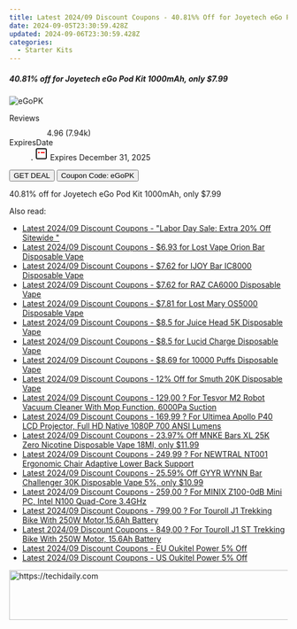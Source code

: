 ```yaml
---
title: Latest 2024/09 Discount Coupons - 40.81%% Off for Joyetech eGo Pod Kit 1000mAh, only $7.99
date: 2024-09-05T23:30:59.428Z
updated: 2024-09-06T23:30:59.428Z
categories:
  - Starter Kits
---
```



<div class="max-w-4xl mx-auto grid grid-cols-1 lg:max-w-5xl lg:gap-x-20 lg:grid-cols-2">
  <div class="relative p-3 col-start-1 row-start-1 flex flex-col-reverse rounded-lg bg-gradient-to-t from-black/75 via-black/0 sm:bg-none sm:row-start-2 sm:p-0 lg:row-start-1">
    <h5 class="mt-1 text-lg font-semibold text-white sm:text-slate-900 md:text-2xl dark:sm:text-white">40.81% off for Joyetech eGo Pod Kit 1000mAh, only $7.99</h5>
  </div>
  
  <div class="col-start-1 col-end-3 row-start-1 grid gap-4 sm:mb-6 sm:grid-cols-4 lg:col-start-2 lg:row-span-6 lg:row-end-6 lg:mb-0 lg:gap-6">
      <img src="https://static.shareasale.com/image/90958/deal/Joyetech-eGo-Pod-Kit-1000mAh-Colors.jpg" onClick="javascript:window.open(decodeURIComponent('https%3A%2F%2Fwww.shareasale.com%2Fu.cfm%3Fd%3D684532%26m%3D90958%26u%3D4338022'), '_blank');void(0);" alt="eGoPK" class="h-60 w-full rounded-lg object-cover sm:col-span-2 sm:h-52 lg:col-span-full" loading="lazy" />
    
  </div>
  <dl class="row-start-2 mt-4 flex items-center text-xs font-medium sm:row-start-3 sm:mt-1 md:mt-2.5 lg:row-start-2">
    <dt class="sr-only">Reviews</dt>
    <dd class="flex items-center text-indigo-600 dark:text-indigo-400">
      <svg width="24" height="24" fill="none" aria-hidden="true" class="mr-1 stroke-current dark:stroke-indigo-500">
        <path d="m12 5 2 5h5l-4 4 2.103 5L12 16l-5.103 3L9 14l-4-4h5l2-5Z" stroke-width="2" stroke-linecap="round" stroke-linejoin="round" />
      </svg>
      <span>4.96 <span class="font-normal text-slate-400">(7.94k)</span></span>
    </dd>
    <dt class="sr-only">ExpiresDate</dt>
    <dd class="flex items-center">
      <svg width="2" height="2" aria-hidden="true" fill="currentColor" class="mx-3 text-slate-300">
        <circle cx="1" cy="1" r="1" />
      </svg>
      <svg width="24" height="24" viewBox="0 0 24 24" fill="none" stroke="currentColor" stroke-width="2">
        <rect x="3" y="3" width="18" height="18" rx="2" fill="#fff" />
        <path d="M6 10L18 10" stroke="red" stroke-width="2" fill="none" />
        <path d="M10 6L10 18" stroke="#fff" stroke-width="2" fill="none" />
      </svg>
      Expires December 31, 2025    </dd>
  </dl>
  <div class="col-start-1 row-start-3 mt-4 self-center sm:col-start-2 sm:row-span-2 sm:row-start-2 sm:mt-0 lg:col-start-1 lg:row-start-3 lg:row-end-4 lg:mt-6">
    <button type="button" onClick="javascript:window.open(decodeURIComponent('https%3A%2F%2Fwww.shareasale.com%2Fu.cfm%3Fd%3D684532%26m%3D90958%26u%3D4338022'), '_blank');void(0);" class="rounded-lg bg-red-600 px-3 py-2 text-sm font-medium leading-6 text-white">GET DEAL</button>
    <button type="button" onClick="javascript:window.open(decodeURIComponent('https%3A%2F%2Fwww.shareasale.com%2Fu.cfm%3Fd%3D684532%26m%3D90958%26u%3D4338022'), '_blank');void(0);" class="border-dashed border-2 border-indigo-600 bg-green-100 text-sm leading-6 font-medium py-2 px-3 rounded-lg">Coupon Code: eGoPK</button>
  </div>
  <p class="col-start-1 mt-4 text-sm leading-6 sm:col-span-2 lg:col-span-1 lg:row-start-4 lg:mt-6 dark:text-slate-400">
    40.81% off for Joyetech eGo Pod Kit 1000mAh, only $7.99 
  </p>
</div>
<span class="atpl-alsoreadstyle">Also read:</span>
<div><ul>
<li><a href="https://coupons.techidaily.com/coupon-1232055-share-111907-sale/"><u>Latest 2024/09 Discount Coupons - "Labor Day Sale: Extra 20% Off Sitewide "</u></a></li>
<li><a href="https://coupons.techidaily.com/coupon-1231533-share-59344-sale/"><u>Latest 2024/09 Discount Coupons - $6.93 for Lost Vape Orion Bar Disposable Vape</u></a></li>
<li><a href="https://coupons.techidaily.com/coupon-1231541-share-59344-sale/"><u>Latest 2024/09 Discount Coupons - $7.62 for IJOY Bar IC8000 Disposable Vape</u></a></li>
<li><a href="https://coupons.techidaily.com/coupon-1231539-share-59344-sale/"><u>Latest 2024/09 Discount Coupons - $7.62 for RAZ CA6000 Disposable Vape</u></a></li>
<li><a href="https://coupons.techidaily.com/coupon-1231530-share-59344-sale/"><u>Latest 2024/09 Discount Coupons - $7.81 for Lost Mary OS5000 Disposable Vape</u></a></li>
<li><a href="https://coupons.techidaily.com/coupon-1231526-share-59344-sale/"><u>Latest 2024/09 Discount Coupons - $8.5 for Juice Head 5K Disposable Vape</u></a></li>
<li><a href="https://coupons.techidaily.com/coupon-1231538-share-59344-sale/"><u>Latest 2024/09 Discount Coupons - $8.5 for Lucid Charge Disposable Vape</u></a></li>
<li><a href="https://coupons.techidaily.com/coupon-1231522-share-59344-sale/"><u>Latest 2024/09 Discount Coupons - $8.69 for 10000 Puffs Disposable Vape</u></a></li>
<li><a href="https://coupons.techidaily.com/coupon-1231521-share-59344-sale/"><u>Latest 2024/09 Discount Coupons - 12% Off for Smuth 20K Disposable Vape</u></a></li>
<li><a href="https://coupons.techidaily.com/coupon-1086351-share-77450-sale/"><u>Latest 2024/09 Discount Coupons - 129,00 ? For Tesvor M2 Robot Vacuum Cleaner With Mop Function, 6000Pa Suction</u></a></li>
<li><a href="https://coupons.techidaily.com/coupon-1106540-share-77450-sale/"><u>Latest 2024/09 Discount Coupons - 169,99 ? For Ultimea Apollo P40 LCD Projector, Full HD Native 1080P 700 ANSI Lumens</u></a></li>
<li><a href="https://coupons.techidaily.com/coupon-1231488-share-90958-sale/"><u>Latest 2024/09 Discount Coupons - 23.97% Off MNKE Bars XL 25K Zero Nicotine Disposable Vape 18Ml, only $11.99</u></a></li>
<li><a href="https://coupons.techidaily.com/coupon-1106578-share-77450-sale/"><u>Latest 2024/09 Discount Coupons - 249,99 ? For NEWTRAL NT001 Ergonomic Chair Adaptive Lower Back Support</u></a></li>
<li><a href="https://coupons.techidaily.com/coupon-1231487-share-90958-sale/"><u>Latest 2024/09 Discount Coupons - 25.59% Off GYYR WYNN Bar Challenger 30K Disposable Vape 5%, only $10.99</u></a></li>
<li><a href="https://coupons.techidaily.com/coupon-1106547-share-77450-sale/"><u>Latest 2024/09 Discount Coupons - 259,00 ? For MINIX Z100-0dB Mini PC, Intel N100 Quad-Core 3.4GHz</u></a></li>
<li><a href="https://coupons.techidaily.com/coupon-1106559-share-77450-sale/"><u>Latest 2024/09 Discount Coupons - 799,00 ? For Touroll J1 Trekking Bike With 250W Motor,15.6Ah Battery</u></a></li>
<li><a href="https://coupons.techidaily.com/coupon-1106566-share-77450-sale/"><u>Latest 2024/09 Discount Coupons - 849,00 ? For Touroll J1 ST Trekking Bike With 250W Motor, 15.6Ah Battery</u></a></li>
<li><a href="https://coupons.techidaily.com/coupon-1231470-share-128178-sale/"><u>Latest 2024/09 Discount Coupons - EU Oukitel Power 5% Off</u></a></li>
<li><a href="https://coupons.techidaily.com/coupon-1231471-share-128178-sale/"><u>Latest 2024/09 Discount Coupons - US Oukitel Power 5% Off</u></a></li>
</ul></div>

<ins class="adsbygoogle"
      style="display:block"
      data-ad-client="ca-pub-7571918770474297"
      data-ad-slot="8358498916"
      data-ad-format="auto"
      data-full-width-responsive="true"></ins>
<!-- affiliate ads begin -->
<a href="https://ephamedtechinc.pxf.io/c/5597632/2120867/26400?prodsku=mars" target="_top" id="2120867">
  <img src="//a.impactradius-go.com/display-ad/26400-2120867" border="0" alt="https://techidaily.com" width="728" height="90"/>
</a>
<img height="0" width="0" src="https://ephamedtechinc.pxf.io/i/5597632/2120867/26400?prodsku=mars" style="position:absolute;visibility:hidden;" border="0" />
<!-- affiliate ads end -->